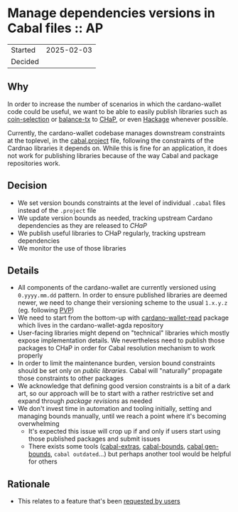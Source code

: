# **Manage dependencies versions in Cabal files :: AP**

|         |            |
|---------|------------|
| Started | 2025-02-03 |
| Decided |            |

## **Why**

In order to increase the number of scenarios in which the cardano-wallet code could be useful, we want to be able to easily publish libraries such as [coin-selection](https://github.com/cardano-foundation/cardano-wallet/blob/a9761ea150ac6d0d52b255098f3f38b3cf9a07b6/lib/coin-selection/cardano-coin-selection.cabal#L1) or [balance-tx](https://github.com/cardano-foundation/cardano-wallet/blob/a9761ea150ac6d0d52b255098f3f38b3cf9a07b6/lib/balance-tx/cardano-balance-tx.cabal#L1) to [CHaP](https://github.com/IntersectMBO/cardano-haskell-packages), or even [Hackage](https://hackage.haskell.org) whenever possible.

Currently, the cardano-wallet codebase manages downstream constraints at the toplevel, in the [cabal.project](https://github.com/cardano-foundation/cardano-wallet/blob/a9761ea150ac6d0d52b255098f3f38b3cf9a07b6/cabal.project#L174) file, following the constraints of the Cardnao libraries it depends on. While this is fine for an application, it does not work for publishing libraries because of the way Cabal and package repositories work.

## **Decision**

* We set version bounds constraints at the level of individual `.cabal` files instead of the `.project` file
* We update version bounds as needed, tracking upstream Cardano dependencies as they are released to _CHaP_
* We publish useful libraries to CHaP regularly, tracking upstream dependencies
* We monitor the use of those libraries

## **Details**

* All components of the cardano-wallet are currently versioned using `0.yyyy.mm.dd` pattern. In order to ensure published libraries are deemed newer, we need to change their versioning scheme to the usual `1.x.y.z` (eg. following [PVP](https://pvp.haskell.org))
* We need to start from the bottom-up with [cardano-wallet-read](https://github.com/cardano-foundation/cardano-wallet-agda/blob/f9709fafae2585f24f9833e71bf0b4de3023b3ed/lib/cardano-wallet-read/cardano-wallet-read.cabal#L1) package which lives in the cardano-wallet-agda repository
* User-facing libraries might depend on "technical" libraries which mostly expose implementation details. We nevertheless need to publish those packages to CHaP in order for Cabal resolution mechanism to work properly
* In order to limit the maintenance burden, version bound constraints should be set only on _public libraries_. Cabal will "naturally" propagate those constraints to other packages
* We acknowledge that defining good version constraints is a bit of a dark art, so our approach will be to start with a rather restrictive set and expand through _package revisions_ as needed
* We don't invest time in automation and tooling initially, setting and managing bounds manually, until we reach a point where it's becoming overwhelming
  * It's expected this issue will crop up if and only if users start using those published packages and submit issues
  * There exists some tools ([cabal-extras](https://github.com/phadej/cabal-extras), [cabal-bounds](https://hackage.haskell.org/package/cabal-bounds), [cabal gen-bounds](https://cabal.readthedocs.io/en/3.4/cabal-package.html), `cabal outdated`...) but perhaps another tool would be helpful for others

## **Rationale**

* This relates to a feature that's been [requested by users](https://github.com/cardano-foundation/cardano-wallet/issues/4411)
